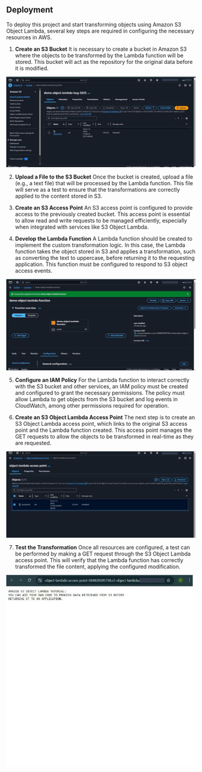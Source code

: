## Deployment

To deploy this project and start transforming objects using Amazon S3 Object Lambda, several key steps are required in configuring the necessary resources in AWS.

1. **Create an S3 Bucket**
   It is necessary to create a bucket in Amazon S3 where the objects to be transformed by the Lambda function will be stored. This bucket will act as the repository for the original data before it is modified.

![Bucket](bucket.jpg)

2. **Upload a File to the S3 Bucket**
   Once the bucket is created, upload a file (e.g., a text file) that will be processed by the Lambda function. This file will serve as a test to ensure that the transformations are correctly applied to the content stored in S3.

3. **Create an S3 Access Point**
   An S3 access point is configured to provide access to the previously created bucket. This access point is essential to allow read and write requests to be managed efficiently, especially when integrated with services like S3 Object Lambda.

4. **Develop the Lambda Function**
   A Lambda function should be created to implement the custom transformation logic. In this case, the Lambda function takes the object stored in S3 and applies a transformation, such as converting the text to uppercase, before returning it to the requesting application. This function must be configured to respond to S3 object access events.

![Lambda function](lambda.jpg)

5. **Configure an IAM Policy**
   For the Lambda function to interact correctly with the S3 bucket and other services, an IAM policy must be created and configured to grant the necessary permissions. The policy must allow Lambda to get objects from the S3 bucket and log events in CloudWatch, among other permissions required for operation.

6. **Create an S3 Object Lambda Access Point**
   The next step is to create an S3 Object Lambda access point, which links to the original S3 access point and the Lambda function created. This access point manages the GET requests to allow the objects to be transformed in real-time as they are requested.

![Access point](access_point.jpg)

7. **Test the Transformation**
   Once all resources are configured, a test can be performed by making a GET request through the S3 Object Lambda access point. This will verify that the Lambda function has correctly transformed the file content, applying the configured modification.

![Result of lambda function](result.jpg)
